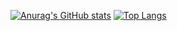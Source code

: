 [![Anurag's GitHub stats](https://github-readme-stats.vercel.app/api?username=siwagorn&include_all_commits=true)](https://github.com/anuraghazra/github-readme-stats)
[![Top Langs](https://github-readme-stats.vercel.app/api/top-langs/?username=siwagorn&layout=compact)](https://github.com/anuraghazra/github-readme-stats)
